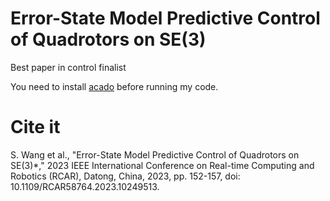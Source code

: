 # Error-State Model Predictive Control of Quadrotors on SE(3)

Best paper in control finalist

You need to install [acado](http://acado.github.io/) before running my code.

# Cite it
S. Wang et al., "Error-State Model Predictive Control of Quadrotors on SE(3)*," 2023 IEEE International Conference on Real-time Computing and Robotics (RCAR), Datong, China, 2023, pp. 152-157, doi: 10.1109/RCAR58764.2023.10249513.
